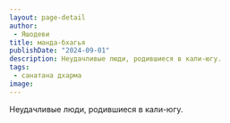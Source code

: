 ```yaml
---
layout: page-detail
author:
 - Яшодеви
title: манда-бхагья
publishDate: "2024-09-01"
description: Неудачливые люди, родившиеся в кали-югу.
tags:
 - санатана дхарма
image: 
---
```


Неудачливые люди, родившиеся в кали-югу.

